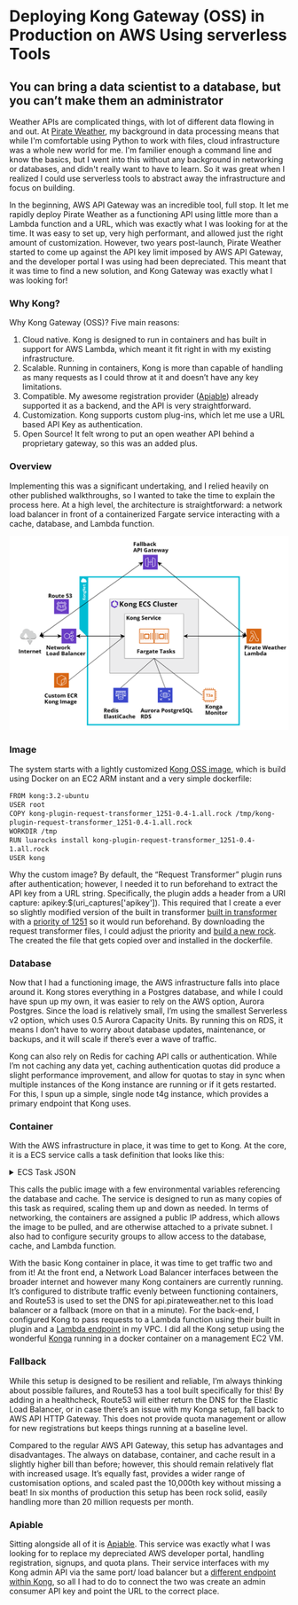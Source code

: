 # Deploying Kong Gateway (OSS) in Production on AWS Using serverless Tools
## You can bring a data scientist to a database, but you can’t make them an administrator

Weather APIs are complicated things, with lot of different data flowing in and out. At [Pirate Weather](https://pirateweather.net), my background in data processing means that while I'm comfortable using Python to work with files, cloud infrastructure was a whole new world for me. I'm familier enough a command line and know the basics, but I went into this without any background in networking or databases, and didn't really want to have to learn. So it was great when I realized I could use serverless tools to abstract away the infrastructure and focus on building.

In the beginning, AWS API Gateway was an incredible tool, full stop. It let me rapidly deploy Pirate Weather as a functioning API using little more than a Lambda function and a URL, which was exactly what I was looking for at the time. It was easy to set up, very high performant, and allowed just the right amount of customization. However, two years post-launch, Pirate Weather started to come up against the API key limit imposed by AWS API Gateway, and the developer portal I was using had been depreciated. This meant that it was time to find a new solution, and Kong Gateway was exactly what I was looking for!

### Why Kong?
Why Kong Gateway (OSS)? Five main reasons:

1. Cloud native. Kong is designed to run in containers and has built in support for AWS Lambda, which meant it fit right in with my existing infrastructure.
2. Scalable. Running in containers, Kong is more than capable of handling as many requests as I could throw at it and doesn’t have any key limitations.
3. Compatible. My awesome registration provider ([Apiable](https://www.apiable.io/)) already supported it as a backend, and the API is very straightforward.
4. Customization. Kong supports custom plug-ins, which let me use a URL based API Key as authentication.
5. Open Source! It felt wrong to put an open weather API behind a proprietary gateway, so this was an added plus.

### Overview
Implementing this was a significant undertaking, and I relied heavily on other published walkthroughs, so I wanted to take the time to explain the process here. At a high level, the architecture is straightforward: a network load balancer in front of a containerized Fargate service interacting with a cache, database, and Lambda function.

<img src="https://github.com/Pirate-Weather/pirateweather/blob/main/docs/Pirate%20Kong.png?raw=true">

### Image
The system starts with a lightly customized [Kong OSS image](https://gallery.ecr.aws/j9v4j3c7/pirate-kong), which is build using Docker on an EC2 ARM instant and a very simple dockerfile:

```
FROM kong:3.2-ubuntu
USER root
COPY kong-plugin-request-transformer_1251-0.4-1.all.rock /tmp/kong-plugin-request-transformer_1251-0.4-1.all.rock
WORKDIR /tmp
RUN luarocks install kong-plugin-request-transformer_1251-0.4-1.all.rock
USER kong
```

Why the custom image? By default, the “Request Transformer” plugin runs after authentication; however, I needed it to run beforehand to extract the API key from a URL string. Specifically, the plugin adds a header from a URI capture: apikey:$(uri_captures['apikey']). This required that I create a ever so slightly modified version of the built in transformer [built in transformer](https://github.com/Kong/kong/tree/a382576530b7ddd57898c9ce917343bddeaf93f4/kong/plugins/request-transformer) with a [priority of 1251](https://docs.konghq.com/gateway/latest/plugin-development/custom-logic/#handlerlua-specifications) so it would run beforehand. By downloading the request transformer files, I could adjust the priority and [build a new rock](https://github.com/luarocks/luarocks/wiki/Creating-a-rock). The created the file that gets copied over and installed in the dockerfile.

### Database
Now that I had a functioning image, the AWS infrastructure falls into place around it. Kong stores everything in a Postgres database, and while I could have spun up my own, it was easier to rely on the AWS option, Aurora Postgres. Since the load is relatively small, I’m using the smallest Serverless v2 option, which uses 0.5 Aurora Capacity Units. By running this on RDS, it means I don’t have to worry about database updates, maintenance, or backups, and it will scale if there’s ever a wave of traffic.

Kong can also rely on Redis for caching API calls or authentication. While I’m not caching any data yet, caching authentication quotas did produce a slight performance improvement, and allow for quotas to stay in sync when multiple instances of the Kong instance are running or if it gets restarted. For this, I spun up a simple, single node t4g instance, which provides a primary endpoint that Kong uses.

### Container
With the AWS infrastructure in place, it was time to get to Kong. At the core, it is a ECS service calls a task definition that looks like this:

<details> 
  <summary> ECS Task JSON </summary>
  
```
		{
		    "taskDefinitionArn": "<AWS TASK ARN>",
		    "containerDefinitions": [
		        {
		            "name": "pirate-kong",
		            "image": "public.ecr.aws/j9v4j3c7/pirate-kong:latest",
		            "cpu": 0,
		            "portMappings": [
		                {
		                    "name": "pirate-kong-8000-tcp",
		                    "containerPort": 8000,
		                    "hostPort": 8000,
		                    "protocol": "tcp",
		                    "appProtocol": "http"
		                },
		                {
		                    "name": "pirate-kong-8001-tcp",
		                    "containerPort": 8001,
		                    "hostPort": 8001,
		                    "protocol": "tcp",
		                    "appProtocol": "http"
		                },
		                {
		                    "name": "pirate-kong-8443-tcp",
		                    "containerPort": 8443,
		                    "hostPort": 8443,
		                    "protocol": "tcp",
		                    "appProtocol": "http"
		                },
		                {
		                    "name": "pirate-kong-8444-tcp",
		                    "containerPort": 8444,
		                    "hostPort": 8444,
		                    "protocol": "tcp",
		                    "appProtocol": "http"
		                }
		            ],
		            "essential": true,
		            "environment": [
		                {
		                    "name": "KONG_NGINX_HTTP_GZIP_PROXIED",
		                    "value": "any"
		                },
		                {
		                    "name": "KONG_NGINX_HTTP_GZIP_COMP_LEVEL",
		                    "value": "6"
		                },
		                {
		                    "name": "KONG_PLUGINS",
		                    "value": "bundled,request-transformer_1251"
		                },
		                {
		                    "name": "KONG_DATABASE",
		                    "value": "postgres"
		                },
		                {
		                    "name": "KONG_LOG_LEVEL",
		                    "value": "warn"
		                },
		                {
		                    "name": "KONG_PROXY_STREAM_ACCESS_LOG",
		                    "value": "off"
		                },
		                {
		                    "name": "KONG_PG_HOST",
		                    "value": "<pg_rds_host>"
		                },
		                {
		                    "name": "KONG_NGINX_HTTP_GZIP_VARY",
		                    "value": "on"
		                },
		                {
		                    "name": "KONG_PG_PASSWORD",
		                    "value": "<pg_db_password>"
		                },
		                {
		                    "name": "KONG_PG_DATABASE",
		                    "value": "<pg_db_name>"
		                },
		                {
		                    "name": "KONG_PROXY_ACCESS_LOG",
		                    "value": "off"
		                },
		                {
		                    "name": "KONG_NGINX_HTTP_GZIP_TYPES",
		                    "value": "application/json"
		                },
		                {
		                    "name": "KONG_PG_USER",
		                    "value": "<pg_username>"
		                },
		                {
		                    "name": "KONG_ADMIN_LISTEN",
		                    "value": "0.0.0.0:8001, 0.0.0.0:8444 ssl"
		                },
		                {
		                    "name": "KONG_NGINX_HTTP_GZIP",
		                    "value": "on"
		                }
		            ],
		            "mountPoints": [],
		            "volumesFrom": [],
		            "logConfiguration": {
		                "logDriver": "awslogs",
		                "options": {
		                    "awslogs-create-group": "true",
		                    "awslogs-group": "/ecs/pirate-kong",
		                    "awslogs-region": "us-east-1",
		                    "awslogs-stream-prefix": "ecs"
		                },
		                "secretOptions": []
		            },
		            "healthCheck": {
		                "command": [
		                    "CMD-SHELL",
		                    "kong health"
		                ],
		                "interval": 30,
		                "timeout": 5,
		                "retries": 3,
		                "startPeriod": 120
		            }
		        }
		    ],
		    "family": "pirate-kong",
		    "executionRoleArn": "<AWS ROLE>",
		    "networkMode": "awsvpc",
		    "revision": 20,
		    "volumes": [],
		    "status": "ACTIVE",
		    "requiresAttributes": [
		        {
		            "name": "com.amazonaws.ecs.capability.logging-driver.awslogs"
		        },
		        {
		            "name": "ecs.capability.execution-role-awslogs"
		        },
		        {
		            "name": "com.amazonaws.ecs.capability.docker-remote-api.1.19"
		        },
		        {
		            "name": "ecs.capability.container-health-check"
		        },
		        {
		            "name": "com.amazonaws.ecs.capability.docker-remote-api.1.18"
		        },
		        {
		            "name": "ecs.capability.task-eni"
		        },
		        {
		            "name": "com.amazonaws.ecs.capability.docker-remote-api.1.29"
		        }
		    ],
		    "placementConstraints": [],
		    "compatibilities": [
		        "EC2",
		        "FARGATE"
		    ],
		    "requiresCompatibilities": [
		        "FARGATE"
		    ],
		    "cpu": "1024",
		    "memory": "2048",
		    "runtimePlatform": {
		        "cpuArchitecture": "ARM64",
		        "operatingSystemFamily": "LINUX"
		    },
		    "registeredAt": "2023-08-29T13:50:15.622Z",
		    "registeredBy": "<AWS ROLE>",
		    "tags": []
		}
```
</details>

This calls the public image with a few environmental variables referencing the database and cache. The service is designed to run as many copies of this task as required, scaling them up and down as needed. In terms of networking, the containers are assigned a public IP address, which allows the image to be pulled, and are otherwise attached to a private subnet. I also had to configure security groups to allow access to the database, cache, and Lambda function.

With the basic Kong container in place, it was time to get traffic two and from it! At the front end, a Network Load Balancer interfaces between the broader internet and however many Kong containers are currently running. It’s configured to distribute traffic evenly between functioning containers, and Route53 is used to set the DNS for api.pirateweather.net to this load balancer or a fallback (more on that in a minute). For the back-end, I configured Kong to pass requests to a Lambda function using their built in plugin and a [Lambda endpoint](https://docs.aws.amazon.com/lambda/latest/dg/configuration-vpc-endpoints.html) in my VPC. I did all the Kong setup using the wonderful [Konga](https://github.com/pantsel/konga) running in a docker container on a management EC2 VM.

### Fallback
While this setup is designed to be resilient and reliable, I’m always thinking about possible failures, and Route53 has a tool built specifically for this! By adding in a healthcheck, Route53 will either return the DNS for the Elastic Load Balancer, or in case there’s an issue with my Konga setup, fall back to AWS API HTTP Gateway. This does not provide quota management or allow for new registrations but keeps things running at a baseline level.

Compared to the regular AWS API Gateway, this setup has advantages and disadvantages. The always on database, container, and cache result in a slightly higher bill than before; however, this should remain relatively flat with increased usage. It’s equally fast, provides a wider range of customisation options, and scaled past the 10,000th key without missing a beat! In six months of production this setup has been rock solid, easily handling more than 20 million requests per month.

### Apiable
Sitting alongside all of it is [Apiable](https://www.apiable.io/). This service was exactly what I was looking for to replace my depreciated AWS developer portal, handling registration, signups, and quota plans. Their service interfaces with my Kong admin API via the same port/ load balancer but a [different endpoint within Kong](https://docs.konghq.com/gateway/latest/admin-api/), so all I had to do to connect the two was create an admin consumer API key and point the URL to the correct place.
